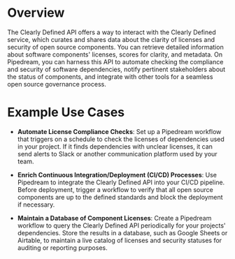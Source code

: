 # Overview

The Clearly Defined API offers a way to interact with the Clearly Defined service, which curates and shares data about the clarity of licenses and security of open source components. You can retrieve detailed information about software components' licenses, scores for clarity, and metadata. On Pipedream, you can harness this API to automate checking the compliance and security of software dependencies, notify pertinent stakeholders about the status of components, and integrate with other tools for a seamless open source governance process.

# Example Use Cases

- **Automate License Compliance Checks**: Set up a Pipedream workflow that triggers on a schedule to check the licenses of dependencies used in your project. If it finds dependencies with unclear licenses, it can send alerts to Slack or another communication platform used by your team.

- **Enrich Continuous Integration/Deployment (CI/CD) Processes**: Use Pipedream to integrate the Clearly Defined API into your CI/CD pipeline. Before deployment, trigger a workflow to verify that all open source components are up to the defined standards and block the deployment if necessary.

- **Maintain a Database of Component Licenses**: Create a Pipedream workflow to query the Clearly Defined API periodically for your projects' dependencies. Store the results in a database, such as Google Sheets or Airtable, to maintain a live catalog of licenses and security statuses for auditing or reporting purposes.
